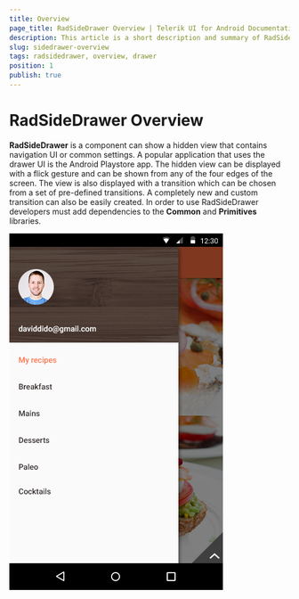 ```yaml
---
title: Overview
page_title: RadSideDrawer Overview | Telerik UI for Android Documentation
description: This article is a short description and summary of RadSideDrawer's features.
slug: sidedrawer-overview
tags: radsidedrawer, overview, drawer
position: 1
publish: true
---
```


# RadSideDrawer Overview

**RadSideDrawer** is a component can show a hidden view that contains navigation UI or common settings. A popular application that uses the drawer UI is the Android Playstore app.
The hidden view can be displayed with a flick gesture and can be shown from any of the four edges of the screen. The view is also displayed with a transition which can be chosen from a set of pre-defined transitions.
A completely new and custom transition can also be easily created. In order to use RadSideDrawer developers must add dependencies to the **Common** and **Primitives** libraries.

![TelerikUI-SideDrawer-Overview](images/drawer-overview.png "Side drawer overview.")